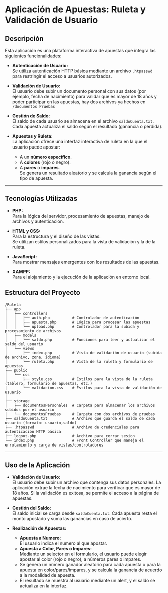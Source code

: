 # Aplicación de Apuestas: Ruleta y Validación de Usuario

## Descripción

Esta aplicación es una plataforma interactiva de apuestas que integra las siguientes funcionalidades:

- **Autenticación de Usuario:**  
  Se utiliza autenticación HTTP básica mediante un archivo `.htpasswd` para restringir el acceso a usuarios autorizados.

- **Validación de Usuario:**  
  El usuario debe subir un documento personal con sus datos (por ejemplo, fecha de nacimiento) para validar que es mayor de 18 años y poder participar en las apuestas, hay dos archivos ya hechos en `/documentos Pruebas`

- **Gestión de Saldo:**  
  El saldo de cada usuario se almacena en el archivo `saldoCuenta.txt`. Cada apuesta actualiza el saldo según el resultado (ganancia o pérdida).

- **Apuestas y Ruleta:**  
  La aplicación ofrece una interfaz interactiva de ruleta en la que el usuario puede apostar:
  - A un **número específico**.
  - A **colores** (rojo o negro).
  - A **pares** o **impares**.  
  Se genera un resultado aleatorio y se calcula la ganancia según el tipo de apuesta.

---

## Tecnologías Utilizadas

- **PHP:**  
  Para la lógica del servidor, procesamiento de apuestas, manejo de archivos y autenticación.

- **HTML y CSS:**  
  Para la estructura y el diseño de las vistas.  
  Se utilizan estilos personalizados para la vista de validación y la de la ruleta.

- **JavaScript:**  
  Para mostrar mensajes emergentes con los resultados de las apuestas.

- **XAMPP:**  
  Para el alojamiento y la ejecución de la aplicación en entorno local.

## Estructura del Proyecto
```
/Ruleta
├── app
│   ├── controllers
│   │   ├── auth.php          # Controlador de autenticación 
│   │   ├── apuesta.php       # Lógica para procesar las apuestas
│   │   └── upload.php        # Controlador para la subida y procesamiento de archivos
│   ├── models
│   │   └── saldo.php         # Funciones para leer y actualizar el saldo del usuario
│   └── views
│       ├── index.php         # Vista de validación de usuario (subida de archivo, zona, idioma)
│       └── ruleta.php        # Vista de la ruleta y formulario de apuestas
├── public
│   └── css
│       ├── style.css         # Estilos para la vista de la ruleta (tablero, formulario de apuestas, etc.)
│       └── validacion.css    # Estilos para la vista de validación de usuario
│   
├── storage
│   ├── documentosPersonales  # Carpeta para almacenar los archivos subidos por el usuario
│   └── documentosPruebas     # Carpeta con dos archivos de pruebas
├── saldoCuenta.txt           # Archivo que guarda el saldo de cada usuario (formato: usuario,saldo)
├── .htpasswd                 # Archivo de credenciales para autenticación HTTP básica
├── logout.php                # Archivo para cerrar sesion
└── index.php                 # Front Controller que maneja el enrutamiento y carga de vistas/controladores

```
---

## Uso de la Aplicación

- **Validación de Usuario:**  
  El usuario debe subir un archivo que contenga sus datos personales. La aplicación extrae la fecha de nacimiento para verificar que es mayor de 18 años. Si la validación es exitosa, se permite el acceso a la página de apuestas.

- **Gestión del Saldo:**  
  El saldo inicial se carga desde `saldoCuenta.txt`. Cada apuesta resta el monto apostado y suma las ganancias en caso de acierto.

- **Realización de Apuestas:**
  - **Apuesta a Numero:**  
    El usuario indica el numero al que apostar.
  - **Apuesta a Color, Pares o Impares:**  
    Mediante un selector en el formulario, el usuario puede elegir apostar al color (rojo o negro), a números pares o impares.
  - Se genera un número ganador aleatorio para cada apuesta o para la apuesta en color/pares/impares, y se calcula la ganancia de acuerdo a la modalidad de apuesta.
  - El resultado se muestra al usuario mediante un alert, y el saldo se actualiza en la interfaz.
